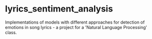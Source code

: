 # lyrics_sentiment_analysis

Implementations of models with different approaches for detection of emotions in song lyrics - a project for a 'Natural Language Processing' class.
